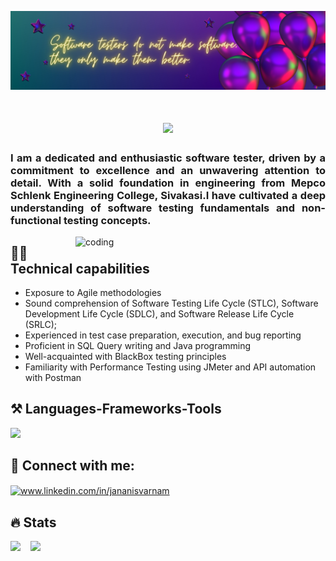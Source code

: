 ![janani's Banner Image](./banner.png)
 

<h1 align="center">
    <img src="https://readme-typing-svg.herokuapp.com/?font=Righteous&size=35&center=true&vCenter=true&width=500&height=70&duration=4000&lines=Hi+There!+👋;+I'm+Janani!+🙋‍♀️;+Welcome+to+my+github+profile;" />
</h1>
<h3 align="justify">I am a dedicated and enthusiastic software tester, driven by a commitment to excellence and an unwavering attention to detail. With a solid foundation in engineering from Mepco Schlenk Engineering College, Sivakasi.I have cultivated a deep understanding of software testing fundamentals and non-functional testing concepts.</h3>

<img align="right" alt="coding" width="400" src="https://startcoding.co.in/wp-content/uploads/2021/12/coding-for-kids.gif">



<h2>👩‍💻Technical capabilities</h2>
<ul>
  <li>Exposure to Agile methodologies</li>
  <li>Sound comprehension of Software Testing Life Cycle (STLC), Software Development Life Cycle (SDLC), and Software Release Life Cycle (SRLC); 
</li>
  <li>Experienced in test case preparation, execution, and bug reporting
</li>
 <li>Proficient in SQL Query writing and Java programming
</li>
 <li>Well-acquainted with BlackBox testing principles
</li>
 <li>Familiarity with Performance Testing using JMeter and API automation with Postman
</li>
</ul>



<h2>⚒️ Languages-Frameworks-Tools</h2>
<div align="left">
    <img src="https://skillicons.dev/icons?i=postman,java,javascript,mysql" />

</div>




<h2>📩 Connect with me:</h2>

<p align="left">
<a href="https://linkedin.com/in/www.linkedin.com/in/jananisvarnam" target="blank"><img align="center" src="https://raw.githubusercontent.com/rahuldkjain/github-profile-readme-generator/master/src/images/icons/Social/linked-in-alt.svg" alt="www.linkedin.com/in/jananisvarnam" height="30" width="40" /></a>
</p>

<h2>🔥 Stats</h2>

  <div id="stats">
  <img src="http://github-readme-streak-stats.herokuapp.com?user=jananivarnam&theme=dark&date_format=M%20j%5B%2C%20Y%5D" />&nbsp;&nbsp;&nbsp;
  <img src="https://github-readme-stats.vercel.app/api?username=jananivarnam&show_icons=true&theme=radical"/>
  </div>

